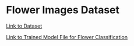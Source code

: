 # Flower Images Dataset

[Link to Dataset](https://drive.google.com/file/d/1xkynpL15pt6KT3YSlDimu4A5iRU9qYck/view)

[Link to Trained Model File for Flower Classification](https://drive.google.com/file/d/11nVVGR4UNFK4sN_6UtUUyQlOZLB5ShR9/view?usp=sharing)

